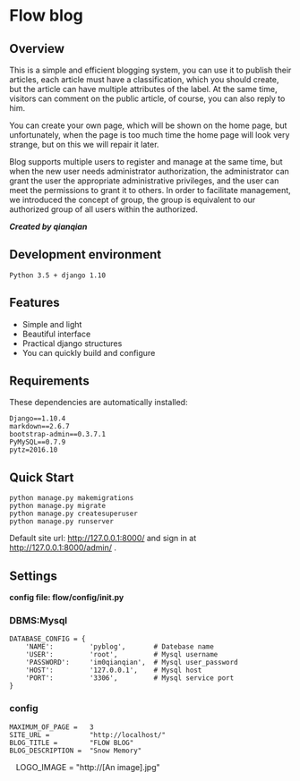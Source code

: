 # Flow blog
## Overview
This is a simple and efficient blogging system, you can use it to publish their articles, each article must have a classification, which you should create, but the article can have multiple attributes of the label. At the same time, visitors can comment on the public article, of course, you can also reply to him.

You can create your own page, which will be shown on the home page, but unfortunately, when the page is too much time the home page will look very strange, but on this we will repair it later.

Blog supports multiple users to register and manage at the same time, but when the new user needs administrator authorization, the administrator can grant the user the appropriate administrative privileges, and the user can meet the permissions to grant it to others. In order to facilitate management, we introduced the concept of group, the group is equivalent to our authorized group of all users within the authorized.

***Created by qianqian***
## Development environment
`Python 3.5 + django 1.10`

## Features
- Simple and light
- Beautiful interface
- Practical django structures
- You can quickly build and configure


## Requirements
These dependencies are automatically installed:

    Django==1.10.4
    markdown==2.6.7
    bootstrap-admin==0.3.7.1
    PyMySQL==0.7.9
    pytz=2016.10

## Quick Start
    python manage.py makemigrations
    python manage.py migrate
    python manage.py createsuperuser
    python manage.py runserver
Default site url: http://127.0.0.1:8000/ and sign in at http://127.0.0.1:8000/admin/ .

## Settings
**config file: flow/config/__init__.py**
### DBMS:Mysql

    DATABASE_CONFIG = {
        'NAME':         'pyblog',       # Datebase name
        'USER':         'root',         # Mysql username
        'PASSWORD':     'im0qianqian',  # Mysql user_password
        'HOST':         '127.0.0.1',    # Mysql host
        'PORT':         '3306',         # Mysql service port
    }

### config

    MAXIMUM_OF_PAGE =   3
    SITE_URL =          "http://localhost/"
    BLOG_TITLE =        "FLOW BLOG"
    BLOG_DESCRIPTION =  "Snow Memory"
    LOGO_IMAGE =        "http://[An image].jpg"

